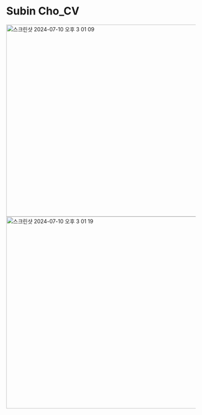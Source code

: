 # Subin Cho_CV
<img width="510" alt="스크린샷 2024-07-10 오후 3 01 09" src="https://github.com/Jossubin/CV/assets/126739106/ee610404-2ac2-48f9-9a47-ffd3e8fa8ecb">
<img width="510" alt="스크린샷 2024-07-10 오후 3 01 19" src="https://github.com/Jossubin/CV/assets/126739106/20879623-550d-4fad-8115-ebb6c4dd9c4a">
